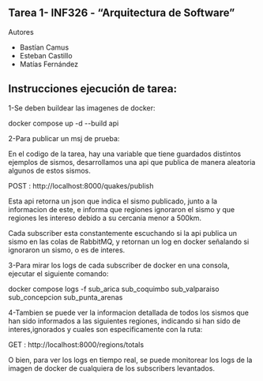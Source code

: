 ## Tarea 1- INF326 - “Arquitectura de Software” 
Autores
* Bastían Camus
* Esteban Castillo
* Matías Fernández 
## Instrucciones ejecución de tarea:

1-Se deben buildear las imagenes de docker:

docker compose up -d --build api

2-Para publicar un msj de prueba:

En el codigo de la tarea, hay una variable que tiene guardados distintos ejemplos de sismos, desarrollamos una api que publica de manera aleatoria algunos de estos sismos.

POST : http://localhost:8000/quakes/publish

Esta api retorna un json que indica el sismo publicado, junto a la informacion de este, e informa que regiones ignoraron el sismo y que regiones les intereso debido a su cercania menor a 500km.

Cada subscriber esta constantemente escuchando si la api publica un sismo en las colas de RabbitMQ, y retornan un log  en docker señalando si ignoraron un sismo, o es de interes.

3-Para mirar los logs de cada subscriber de docker en una consola, ejecutar el siguiente comando:

docker compose logs -f sub_arica sub_coquimbo sub_valparaiso sub_concepcion sub_punta_arenas

4-Tambien se puede ver la informacion detallada de todos los sismos que han sido informados a las siguientes regiones, indicando si han sido de interes,ignorados y cuales son especificamente con la ruta:

GET : http://localhost:8000/regions/totals

O bien, para ver los logs en tiempo real, se puede monitorear los logs de la imagen de docker de cualquiera de los subscribers levantados.


